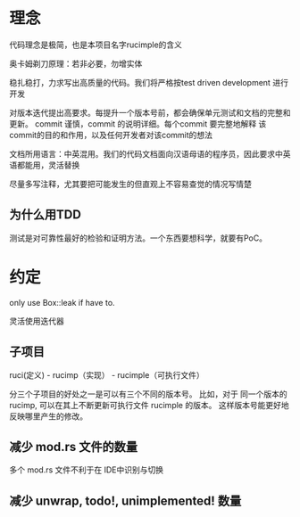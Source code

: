 # 理念

代码理念是极简，也是本项目名字rucimple的含义

奥卡姆剃刀原理：若非必要，勿增实体

稳扎稳打，力求写出高质量的代码。我们将严格按test driven development 进行开发

对版本迭代提出高要求。每提升一个版本号前，都会确保单元测试和文档的完整和更新。
commit 谨慎，commit 的说明详细。每个commit 要完整地解释 该commit的目的和作用，以及任何开发者对该commit的想法

文档所用语言：中英混用。我们的代码文档面向汉语母语的程序员，因此要求中英语都能用，灵活替换

尽量多写注释，尤其要把可能发生的但直观上不容易查觉的情况写情楚

## 为什么用TDD

测试是对可靠性最好的检验和证明方法。一个东西要想科学，就要有PoC。

# 约定

only use Box::leak if have to.

灵活使用迭代器

## 子项目

ruci(定义) - rucimp（实现） - rucimple（可执行文件）

分三个子项目的好处之一是可以有三个不同的版本号。
比如，对于 同一个版本的 rucimp, 可以在其上不断更新可执行文件 rucimple 的版本。
这样版本号能更好地反映哪里产生的修改。

## 减少 mod.rs 文件的数量

多个 mod.rs 文件不利于在 IDE中识别与切换

## 减少 unwrap, todo!, unimplemented! 数量